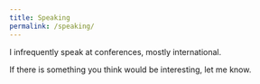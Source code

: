 ```yaml
---
title: Speaking
permalink: /speaking/
---
```





I infrequently speak at conferences, mostly international. 

If there is something you think would be interesting, let me know.

